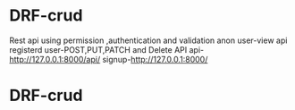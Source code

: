 # DRF-crud
Rest api using permission ,authentication and validation
anon user-view api
registerd user-POST,PUT,PATCH and Delete API
 api-http://127.0.0.1:8000/api/
 signup-http://127.0.0.1:8000/
# DRF-crud
